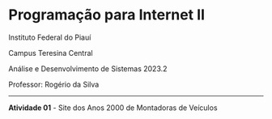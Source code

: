 # Programação para Internet II

Instituto Federal do Piauí

Campus Teresina Central

Análise e Desenvolvimento de Sistemas 2023.2

Professor: Rogério da Silva

---

**Atividade 01** - Site dos Anos 2000 de Montadoras de Veículos

